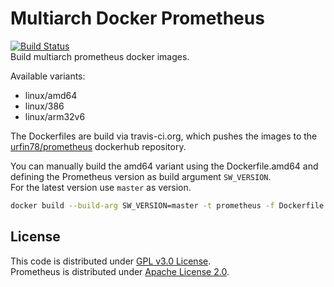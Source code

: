 # Multiarch Docker Prometheus
[![Build Status](https://travis-ci.org/urfin78/docker-prometheus.svg?branch=master)](https://travis-ci.org/urfin78/docker-prometheus)  
Build multiarch prometheus docker images.

Available variants:  
* linux/amd64
* linux/386
* linux/arm32v6

The Dockerfiles are build via travis-ci.org, which pushes the images to the [urfin78/prometheus](https://hub.docker.com/r/urfin78/prometheus) dockerhub repository.

You can manually build the amd64 variant using the Dockerfile.amd64 and defining the Prometheus version as build argument `SW_VERSION`.  
For the latest version use `master` as version.  

```bash
docker build --build-arg SW_VERSION=master -t prometheus -f Dockerfile.amd64 .
```

## License
This code is distributed under [GPL v3.0 License](https://github.com/urfin78/docker-prometheus/blob/master/LICENSE).  
Prometheus is distributed under [Apache License 2.0](https://github.com/prometheus/prometheus/blob/master/LICENSE).
